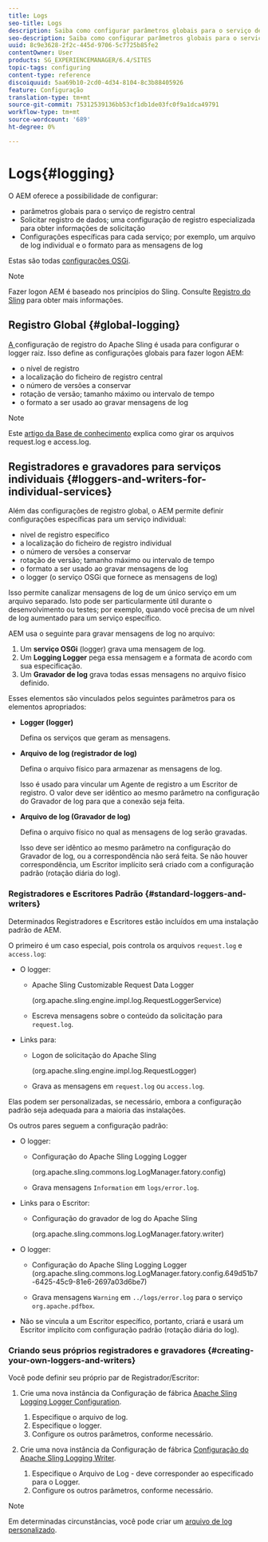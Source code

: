 ```yaml
---
title: Logs
seo-title: Logs
description: Saiba como configurar parâmetros globais para o serviço de registro central, configurações específicas para os serviços individuais ou como solicitar o registro de dados.
seo-description: Saiba como configurar parâmetros globais para o serviço de registro central, configurações específicas para os serviços individuais ou como solicitar o registro de dados.
uuid: 8c9e3628-2f2c-445d-9706-5c7725b85fe2
contentOwner: User
products: SG_EXPERIENCEMANAGER/6.4/SITES
topic-tags: configuring
content-type: reference
discoiquuid: 5aa69b10-2cd0-4d34-8104-8c3b88405926
feature: Configuração
translation-type: tm+mt
source-git-commit: 75312539136bb53cf1db1de03fc0f9a1dca49791
workflow-type: tm+mt
source-wordcount: '689'
ht-degree: 0%

---
```



# Logs{#logging}

O AEM oferece a possibilidade de configurar:

* parâmetros globais para o serviço de registro central
* Solicitar registro de dados; uma configuração de registro especializada para obter informações de solicitação
* Configurações específicas para cada serviço; por exemplo, um arquivo de log individual e o formato para as mensagens de log

Estas são todas [configurações OSGi](/help/sites-deploying/configuring-osgi.md).

>[!NOTE]
>
>Fazer logon AEM é baseado nos princípios do Sling. Consulte [Registro do Sling](https://sling.apache.org/site/logging.html) para obter mais informações.

## Registro Global {#global-logging}

[A ](/help/sites-deploying/osgi-configuration-settings.md) configuração de registro do Apache Sling é usada para configurar o logger raiz. Isso define as configurações globais para fazer logon AEM:

* o nível de registro
* a localização do ficheiro de registro central
* o número de versões a conservar
* rotação de versão; tamanho máximo ou intervalo de tempo
* o formato a ser usado ao gravar mensagens de log

>[!NOTE]
>
>Este [artigo da Base de conhecimento](https://helpx.adobe.com/experience-manager/kb/HowToRotateRequestAndAccessLog.html) explica como girar os arquivos request.log e access.log.

## Registradores e gravadores para serviços individuais {#loggers-and-writers-for-individual-services}

Além das configurações de registro global, o AEM permite definir configurações específicas para um serviço individual:

* nível de registro específico
* a localização do ficheiro de registro individual
* o número de versões a conservar
* rotação de versão; tamanho máximo ou intervalo de tempo
* o formato a ser usado ao gravar mensagens de log
* o logger (o serviço OSGi que fornece as mensagens de log)

Isso permite canalizar mensagens de log de um único serviço em um arquivo separado. Isto pode ser particularmente útil durante o desenvolvimento ou testes; por exemplo, quando você precisa de um nível de log aumentado para um serviço específico.

AEM usa o seguinte para gravar mensagens de log no arquivo:

1. Um **serviço OSGi** (logger) grava uma mensagem de log.
1. Um **Logging Logger** pega essa mensagem e a formata de acordo com sua especificação.
1. Um **Gravador de log** grava todas essas mensagens no arquivo físico definido.

Esses elementos são vinculados pelos seguintes parâmetros para os elementos apropriados:

* **Logger (logger)**

   Defina os serviços que geram as mensagens.

* **Arquivo de log (registrador de log)**

   Defina o arquivo físico para armazenar as mensagens de log.

   Isso é usado para vincular um Agente de registro a um Escritor de registro. O valor deve ser idêntico ao mesmo parâmetro na configuração do Gravador de log para que a conexão seja feita.

* **Arquivo de log (Gravador de log)**

   Defina o arquivo físico no qual as mensagens de log serão gravadas.

   Isso deve ser idêntico ao mesmo parâmetro na configuração do Gravador de log, ou a correspondência não será feita. Se não houver correspondência, um Escritor implícito será criado com a configuração padrão (rotação diária do log).

### Registradores e Escritores Padrão {#standard-loggers-and-writers}

Determinados Registradores e Escritores estão incluídos em uma instalação padrão de AEM.

O primeiro é um caso especial, pois controla os arquivos `request.log` e `access.log`:

* O logger:

   * Apache Sling Customizable Request Data Logger

      (org.apache.sling.engine.impl.log.RequestLoggerService)

   * Escreva mensagens sobre o conteúdo da solicitação para `request.log`.

* Links para:

   * Logon de solicitação do Apache Sling

      (org.apache.sling.engine.impl.log.RequestLogger)

   * Grava as mensagens em `request.log` ou `access.log`.

Elas podem ser personalizadas, se necessário, embora a configuração padrão seja adequada para a maioria das instalações.

Os outros pares seguem a configuração padrão:

* O logger:

   * Configuração do Apache Sling Logging Logger

      (org.apache.sling.commons.log.LogManager.fatory.config)

   * Grava mensagens `Information` em `logs/error.log`.

* Links para o Escritor:

   * Configuração do gravador de log do Apache Sling

      (org.apache.sling.commons.log.LogManager.fatory.writer)

* O logger:

   * Configuração do Apache Sling Logging Logger
(org.apache.sling.commons.log.LogManager.fatory.config.649d51b7-6425-45c9-81e6-2697a03d6be7)

   * Grava mensagens `Warning` em `../logs/error.log` para o serviço `org.apache.pdfbox`.

* Não se vincula a um Escritor específico, portanto, criará e usará um Escritor implícito com configuração padrão (rotação diária do log).

### Criando seus próprios registradores e gravadores {#creating-your-own-loggers-and-writers}

Você pode definir seu próprio par de Registrador/Escritor:

1. Crie uma nova instância da Configuração de fábrica [Apache Sling Logging Logger Configuration](/help/sites-deploying/osgi-configuration-settings.md).

   1. Especifique o arquivo de log.
   1. Especifique o logger.
   1. Configure os outros parâmetros, conforme necessário.

1. Crie uma nova instância da Configuração de fábrica [Configuração do Apache Sling Logging Writer](/help/sites-deploying/osgi-configuration-settings.md).

   1. Especifique o Arquivo de Log - deve corresponder ao especificado para o Logger.
   1. Configure os outros parâmetros, conforme necessário.

>[!NOTE]
>
>Em determinadas circunstâncias, você pode criar um [arquivo de log personalizado](/help/sites-deploying/monitoring-and-maintaining.md#create-a-custom-log-file).


